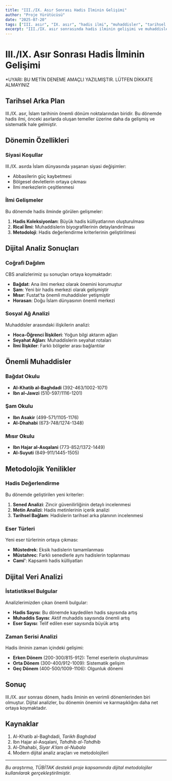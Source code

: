 ```yaml
---
title: "III./IX. Asır Sonrası Hadis İlminin Gelişimi"
author: "Proje Yürütücüsü"
date: "2025-07-20"
tags: ["III. asır", "IX. asır", "hadis ilmi", "muhaddisler", "tarihsel analiz"]
excerpt: "III./IX. asır sonrasında hadis ilminin gelişimi ve muhaddislerin faaliyetlerinin dijital analizi."
---
```


# III./IX. Asır Sonrası Hadis İlminin Gelişimi
*UYARI: BU METİN DENEME AMAÇLI YAZILMIŞTIR. LÜTFEN DİKKATE ALMAYINIZ

## Tarihsel Arka Plan

III./IX. asır, İslam tarihinin önemli dönüm noktalarından biridir. Bu dönemde hadis ilmi, önceki asırlarda oluşan temeller üzerine daha da gelişmiş ve sistematik hale gelmiştir.

## Dönemin Özellikleri

### Siyasi Koşullar

III./IX. asırda İslam dünyasında yaşanan siyasi değişimler:

- Abbasilerin güç kaybetmesi
- Bölgesel devletlerin ortaya çıkması
- İlmi merkezlerin çeşitlenmesi

### İlmi Gelişmeler

Bu dönemde hadis ilminde görülen gelişmeler:

1. **Hadis Koleksiyonları**: Büyük hadis külliyatlarının oluşturulması
2. **Rical İlmi**: Muhaddislerin biyografilerinin detaylandırılması
3. **Metodoloji**: Hadis değerlendirme kriterlerinin geliştirilmesi

## Dijital Analiz Sonuçları

### Coğrafi Dağılım

CBS analizlerimiz şu sonuçları ortaya koymaktadır:

- **Bağdat**: Ana ilmi merkez olarak önemini korumuştur
- **Şam**: Yeni bir hadis merkezi olarak gelişmiştir
- **Mısır**: Fustat'ta önemli muhaddisler yetişmiştir
- **Horasan**: Doğu İslam dünyasının önemli merkezi

### Sosyal Ağ Analizi

Muhaddisler arasındaki ilişkilerin analizi:

- **Hoca-Öğrenci İlişkileri**: Yoğun bilgi aktarım ağları
- **Seyahat Ağları**: Muhaddislerin seyahat rotaları
- **İlmi İlişkiler**: Farklı bölgeler arası bağlantılar

## Önemli Muhaddisler

### Bağdat Okulu

- **Al-Khatib al-Baghdadi** (392-463/1002-1071)
- **Ibn al-Jawzi** (510-597/1116-1201)

### Şam Okulu

- **Ibn Asakir** (499-571/1105-1176)
- **Al-Dhahabi** (673-748/1274-1348)

### Mısır Okulu

- **Ibn Hajar al-Asqalani** (773-852/1372-1449)
- **Al-Suyuti** (849-911/1445-1505)

## Metodolojik Yenilikler

### Hadis Değerlendirme

Bu dönemde geliştirilen yeni kriterler:

1. **Sened Analizi**: Zincir güvenilirliğinin detaylı incelenmesi
2. **Metin Analizi**: Hadis metinlerinin içerik analizi
3. **Tarihsel Bağlam**: Hadislerin tarihsel arka planının incelenmesi

### Eser Türleri

Yeni eser türlerinin ortaya çıkması:

- **Müstedrek**: Eksik hadislerin tamamlanması
- **Müstahrec**: Farklı senedlerle aynı hadislerin toplanması
- **Cami'**: Kapsamlı hadis külliyatları

## Dijital Veri Analizi

### İstatistiksel Bulgular

Analizlerimizden çıkan önemli bulgular:

- **Hadis Sayısı**: Bu dönemde kaydedilen hadis sayısında artış
- **Muhaddis Sayısı**: Aktif muhaddis sayısında önemli artış
- **Eser Sayısı**: Telif edilen eser sayısında büyük artış

### Zaman Serisi Analizi

Hadis ilminin zaman içindeki gelişimi:

- **Erken Dönem** (200-300/815-912): Temel eserlerin oluşturulması
- **Orta Dönem** (300-400/912-1009): Sistematik gelişim
- **Geç Dönem** (400-500/1009-1106): Olgunluk dönemi

## Sonuç

III./IX. asır sonrası dönem, hadis ilminin en verimli dönemlerinden biri olmuştur. Dijital analizler, bu dönemin önemini ve karmaşıklığını daha net ortaya koymaktadır.

## Kaynaklar

1. Al-Khatib al-Baghdadi, *Tarikh Baghdad*
2. Ibn Hajar al-Asqalani, *Tahdhib al-Tahdhib*
3. Al-Dhahabi, *Siyar A'lam al-Nubala*
4. Modern dijital analiz araçları ve metodolojileri

---

*Bu araştırma, TÜBİTAK destekli proje kapsamında dijital metodolojiler kullanılarak gerçekleştirilmiştir.*
